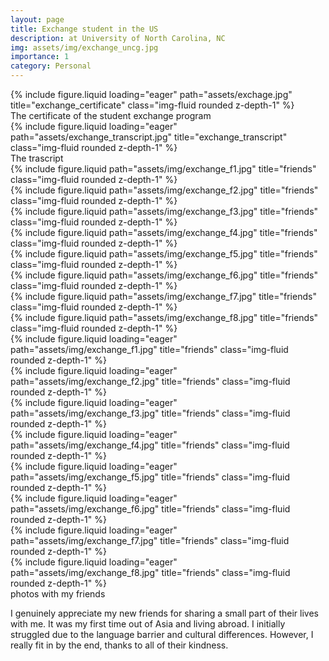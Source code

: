 ```yaml
---
layout: page
title: Exchange student in the US
description: at University of North Carolina, NC
img: assets/img/exchange_uncg.jpg
importance: 1
category: Personal
---
```


<div class="row">
    <div class="col-sm mt-3 mt-md-0">
        {% include figure.liquid loading="eager" path="assets/exchage.jpg" title="exchange_certificate" class="img-fluid rounded z-depth-1" %}
    </div>
</div>
<div>
	<div class="caption">
    The certificate of the student exchange program
	</div>
</div>


<div class="row">
    <div class="col-sm mt-3 mt-md-0">
        {% include figure.liquid loading="eager" path="assets/exchange_transcript.jpg" title="exchange_transcript" class="img-fluid rounded z-depth-1" %}
    </div>
</div>
<div>
	<div class="caption">
    The trascript
	</div>
</div>


<div class="row justify-content-sm-center">
    <div class="col-sm-6 mt-3 mt-md-0">
        {% include figure.liquid path="assets/img/exchange_f1.jpg" title="friends" class="img-fluid rounded z-depth-1" %}
    </div>
    <div class="col-sm-6 mt-3 mt-md-0">
        {% include figure.liquid path="assets/img/exchange_f2.jpg" title="friends" class="img-fluid rounded z-depth-1" %}
    </div>
</div>
<div class="row justify-content-sm-center">
    <div class="col-sm-6 mt-3 mt-md-0">
        {% include figure.liquid path="assets/img/exchange_f3.jpg" title="friends" class="img-fluid rounded z-depth-1" %}
    </div>
    <div class="col-sm-6 mt-3 mt-md-0">
        {% include figure.liquid path="assets/img/exchange_f4.jpg" title="friends" class="img-fluid rounded z-depth-1" %}
    </div>
</div>
<div class="row justify-content-sm-center">
    <div class="col-sm-6 mt-3 mt-md-0">
        {% include figure.liquid path="assets/img/exchange_f5.jpg" title="friends" class="img-fluid rounded z-depth-1" %}
    </div>
    <div class="col-sm-6 mt-3 mt-md-0">
        {% include figure.liquid path="assets/img/exchange_f6.jpg" title="friends" class="img-fluid rounded z-depth-1" %}
    </div>
</div>
<div class="row justify-content-sm-center">
    <div class="col-sm-6 mt-3 mt-md-0">
        {% include figure.liquid path="assets/img/exchange_f7.jpg" title="friends" class="img-fluid rounded z-depth-1" %}
    </div>
    <div class="col-sm-6 mt-3 mt-md-0">
        {% include figure.liquid path="assets/img/exchange_f8.jpg" title="friends" class="img-fluid rounded z-depth-1" %}
    </div>
</div>



<div class="row">
    <div class="col-sm mt-3 mt-md-0">
        {% include figure.liquid loading="eager" path="assets/img/exchange_f1.jpg" title="friends" class="img-fluid rounded z-depth-1" %}
    </div>
    <div class="col-sm mt-3 mt-md-0">
        {% include figure.liquid loading="eager" path="assets/img/exchange_f2.jpg" title="friends" class="img-fluid rounded z-depth-1" %}
    </div>
    <div class="col-sm mt-3 mt-md-0">
        {% include figure.liquid loading="eager" path="assets/img/exchange_f3.jpg" title="friends" class="img-fluid rounded z-depth-1" %}
    </div>
    <div class="col-sm mt-3 mt-md-0">
        {% include figure.liquid loading="eager" path="assets/img/exchange_f4.jpg" title="friends" class="img-fluid rounded z-depth-1" %}
    </div>
</div>
<div class="row">
    <div class="col-sm mt-3 mt-md-0">
        {% include figure.liquid loading="eager" path="assets/img/exchange_f5.jpg" title="friends" class="img-fluid rounded z-depth-1" %}
    </div>
    <div class="col-sm mt-3 mt-md-0">
        {% include figure.liquid loading="eager" path="assets/img/exchange_f6.jpg" title="friends" class="img-fluid rounded z-depth-1" %}
    </div>
    <div class="col-sm mt-3 mt-md-0">
        {% include figure.liquid loading="eager" path="assets/img/exchange_f7.jpg" title="friends" class="img-fluid rounded z-depth-1" %}
    </div>
    <div class="col-sm mt-3 mt-md-0">
        {% include figure.liquid loading="eager" path="assets/img/exchange_f8.jpg" title="friends" class="img-fluid rounded z-depth-1" %}
    </div>
</div>
<div>
	<div class="caption">
    photos with my friends
	</div>
</div>

I genuinely appreciate my new friends for sharing a small part of their lives with me. It was my first time out of Asia and living abroad. I initially struggled due to the language barrier and cultural differences. However, I really fit in by the end, thanks to all of their kindness. 